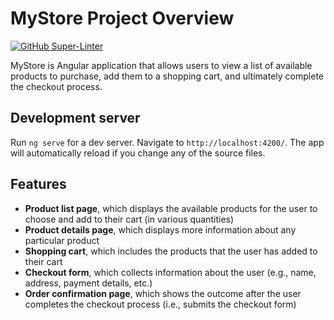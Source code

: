 # MyStore Project Overview
[![GitHub Super-Linter](https://github.com/Ahmedelsa3eed/Simple-Store/workflows/Lint%20Code%20Base/badge.svg)](https://github.com/marketplace/actions/super-linter)  

MyStore is Angular application that allows users to view a list of available products to purchase, add them to a shopping cart, and ultimately complete the checkout process.

## Development server

Run `ng serve` for a dev server. Navigate to `http://localhost:4200/`. The app will automatically reload if you change any of the source files.

## Features
- **Product list page**, which displays the available products for the user to choose and add to their cart (in various quantities)
- **Product details page**, which displays more information about any particular product
- **Shopping cart**, which includes the products that the user has added to their cart
- **Checkout form**, which collects information about the user (e.g., name, address, payment details, etc.)
- **Order confirmation page**, which shows the outcome after the user completes the checkout process (i.e., submits the checkout form)
